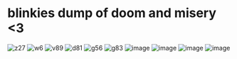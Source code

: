 # blinkies dump of doom and misery <3

![z27](https://github.com/user-attachments/assets/2e75cf6f-ffae-43d8-a7f6-33d5c93150b5) ![w6](https://github.com/user-attachments/assets/8f6bc20b-89d0-468c-9c02-654d25f4b2cb) ![v89](https://github.com/user-attachments/assets/52f10131-4ebe-401a-a712-fe892451688a)
![d81](https://github.com/user-attachments/assets/ab878c90-1cc0-4f06-8658-3053f9a9f84b) ![g56](https://github.com/user-attachments/assets/1fa837cc-a1cd-4e36-8ca1-7ffa2cbe600a) ![g83](https://github.com/user-attachments/assets/c21a3355-587d-4f09-8416-3f9193fc3705)
![image](https://github.com/user-attachments/assets/1c211bea-104f-44ee-a976-f301a02de2d5) ![image](https://github.com/user-attachments/assets/747b7002-7223-408a-bc3b-adb9d79d6dc9) ![image](https://github.com/user-attachments/assets/5ea8aec3-55c7-4222-8fa0-f9b1e2f87f2b)
![image](https://github.com/user-attachments/assets/fa7d9b7e-cc45-4c00-b386-e139e4344373)







